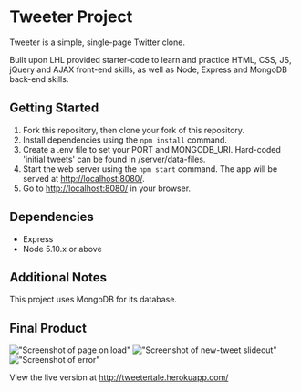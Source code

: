 # Tweeter Project

Tweeter is a simple, single-page Twitter clone.

Built upon LHL provided starter-code to learn and practice HTML, CSS, JS, jQuery and AJAX front-end skills, as well as Node, Express and MongoDB back-end skills.

## Getting Started

1. Fork this repository, then clone your fork of this repository.
2. Install dependencies using the `npm install` command.
3. Create a .env file to set your PORT and MONGODB_URI. Hard-coded 'initial tweets' can be found in /server/data-files.
4. Start the web server using the `npm start` command. The app will be served at <http://localhost:8080/>.
5. Go to <http://localhost:8080/> in your browser.

## Dependencies

- Express
- Node 5.10.x or above

## Additional Notes

This project uses MongoDB for its database.

## Final Product

!["Screenshot of page on load"](https://github.com/tailorem/tweeter/blob/master/docs/Screen%20Shot%202018-07-20%20at%204.37.40%20PM.png?raw=true)
!["Screenshot of new-tweet slideout"](https://github.com/tailorem/tweeter/blob/master/docs/Screen%20Shot%202018-07-20%20at%204.33.27%20PM.png?raw=true)
!["Screenshot of error"](https://github.com/tailorem/tweeter/blob/master/docs/Screen%20Shot%202018-07-20%20at%204.33.08%20PM.png?raw=true)

View the live version at http://tweetertale.herokuapp.com/